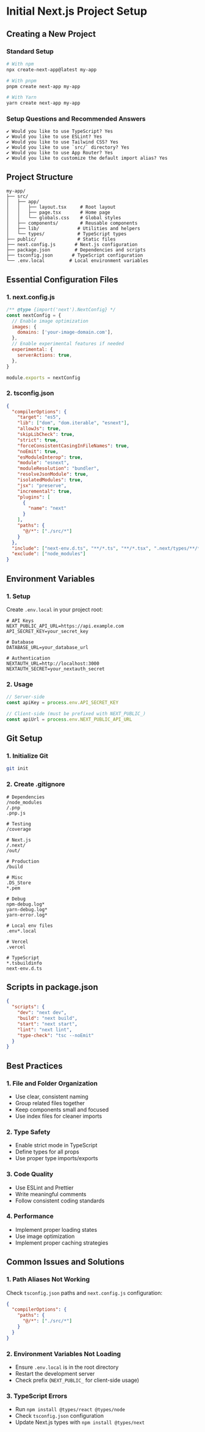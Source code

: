 # Initial Next.js Project Setup

## Creating a New Project

### Standard Setup
```bash
# With npm
npx create-next-app@latest my-app

# With pnpm
pnpm create next-app my-app

# With Yarn
yarn create next-app my-app
```

### Setup Questions and Recommended Answers
```
✔ Would you like to use TypeScript? Yes
✔ Would you like to use ESLint? Yes
✔ Would you like to use Tailwind CSS? Yes
✔ Would you like to use `src/` directory? Yes
✔ Would you like to use App Router? Yes
✔ Would you like to customize the default import alias? Yes
```

## Project Structure
```
my-app/
├── src/
│   ├── app/
│   │   ├── layout.tsx     # Root layout
│   │   ├── page.tsx       # Home page
│   │   └── globals.css    # Global styles
│   ├── components/        # Reusable components
│   ├── lib/              # Utilities and helpers
│   └── types/            # TypeScript types
├── public/               # Static files
├── next.config.js       # Next.js configuration
├── package.json         # Dependencies and scripts
├── tsconfig.json       # TypeScript configuration
└── .env.local         # Local environment variables
```

## Essential Configuration Files

### 1. next.config.js
```javascript
/** @type {import('next').NextConfig} */
const nextConfig = {
  // Enable image optimization
  images: {
    domains: ['your-image-domain.com'],
  },
  // Enable experimental features if needed
  experimental: {
    serverActions: true,
  },
}

module.exports = nextConfig
```

### 2. tsconfig.json
```json
{
  "compilerOptions": {
    "target": "es5",
    "lib": ["dom", "dom.iterable", "esnext"],
    "allowJs": true,
    "skipLibCheck": true,
    "strict": true,
    "forceConsistentCasingInFileNames": true,
    "noEmit": true,
    "esModuleInterop": true,
    "module": "esnext",
    "moduleResolution": "bundler",
    "resolveJsonModule": true,
    "isolatedModules": true,
    "jsx": "preserve",
    "incremental": true,
    "plugins": [
      {
        "name": "next"
      }
    ],
    "paths": {
      "@/*": ["./src/*"]
    }
  },
  "include": ["next-env.d.ts", "**/*.ts", "**/*.tsx", ".next/types/**/*.ts"],
  "exclude": ["node_modules"]
}
```

## Environment Variables

### 1. Setup
Create `.env.local` in your project root:
```env
# API Keys
NEXT_PUBLIC_API_URL=https://api.example.com
API_SECRET_KEY=your_secret_key

# Database
DATABASE_URL=your_database_url

# Authentication
NEXTAUTH_URL=http://localhost:3000
NEXTAUTH_SECRET=your_nextauth_secret
```

### 2. Usage
```typescript
// Server-side
const apiKey = process.env.API_SECRET_KEY

// Client-side (must be prefixed with NEXT_PUBLIC_)
const apiUrl = process.env.NEXT_PUBLIC_API_URL
```

## Git Setup

### 1. Initialize Git
```bash
git init
```

### 2. Create .gitignore
```gitignore
# Dependencies
/node_modules
/.pnp
.pnp.js

# Testing
/coverage

# Next.js
/.next/
/out/

# Production
/build

# Misc
.DS_Store
*.pem

# Debug
npm-debug.log*
yarn-debug.log*
yarn-error.log*

# Local env files
.env*.local

# Vercel
.vercel

# TypeScript
*.tsbuildinfo
next-env.d.ts
```

## Scripts in package.json
```json
{
  "scripts": {
    "dev": "next dev",
    "build": "next build",
    "start": "next start",
    "lint": "next lint",
    "type-check": "tsc --noEmit"
  }
}
```

## Best Practices

### 1. File and Folder Organization
- Use clear, consistent naming
- Group related files together
- Keep components small and focused
- Use index files for cleaner imports

### 2. Type Safety
- Enable strict mode in TypeScript
- Define types for all props
- Use proper type imports/exports

### 3. Code Quality
- Use ESLint and Prettier
- Write meaningful comments
- Follow consistent coding standards

### 4. Performance
- Implement proper loading states
- Use image optimization
- Implement proper caching strategies

## Common Issues and Solutions

### 1. Path Aliases Not Working
Check `tsconfig.json` paths and `next.config.js` configuration:
```json
{
  "compilerOptions": {
    "paths": {
      "@/*": ["./src/*"]
    }
  }
}
```

### 2. Environment Variables Not Loading
- Ensure `.env.local` is in the root directory
- Restart the development server
- Check prefix (`NEXT_PUBLIC_` for client-side usage)

### 3. TypeScript Errors
- Run `npm install @types/react @types/node`
- Check `tsconfig.json` configuration
- Update Next.js types with `npm install @types/next`